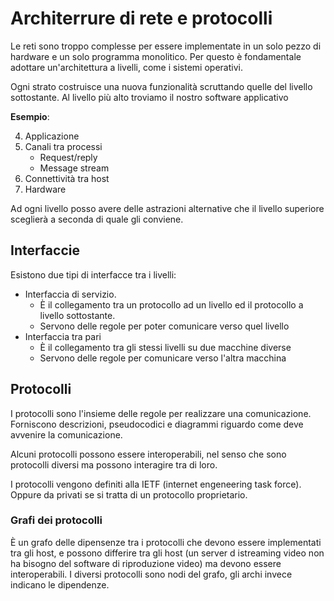# Architerrure di rete e protocolli

Le reti sono troppo complesse per essere implementate in un solo pezzo di hardware e un solo programma monolitico. Per questo è fondamentale adottare un'architettura a livelli, come i sistemi operativi.

Ogni strato costruisce una nuova funzionalità scruttando quelle del livello sottostante. Al livello più alto troviamo il nostro software applicativo

**Esempio**:

4. Applicazione
3. Canali tra processi
   * Request/reply
   * Message stream
2. Connettività tra host
1. Hardware 

Ad ogni livello posso avere delle astrazioni alternative che il livello superiore sceglierà a seconda di quale gli conviene.

## Interfaccie

Esistono due tipi di interfacce tra i livelli:

* Interfaccia di servizio.
  * È il collegamento tra un protocollo ad un livello ed il protocollo a livello sottostante.
  * Servono delle regole per poter comunicare verso quel livello
* Interfaccia tra pari
  * È il collegamento tra gli stessi livelli su due macchine diverse
  * Servono delle regole per comunicare verso l'altra macchina

## Protocolli

I protocolli sono l'insieme delle regole per realizzare una comunicazione. Forniscono descrizioni, pseudocodici e diagrammi riguardo come deve avvenire la comunicazione.

Alcuni protocolli possono essere interoperabili, nel senso che sono protocolli diversi ma possono interagire tra di loro.

I protocolli vengono definiti alla IETF (internet engeneering task force). Oppure da privati se si tratta di un protocollo proprietario.

### Grafi dei protocolli

È un grafo delle dipensenze tra i protocolli che devono essere implementati tra gli host, e possono differire tra gli host (un server d istreaming video non ha bisogno del software di riproduzione video) ma devono essere interoperabili.
I diversi protocolli sono nodi del grafo, gli archi invece indicano le dipendenze.